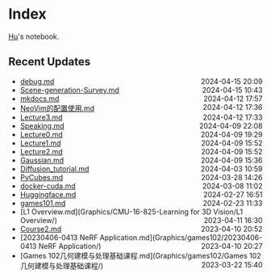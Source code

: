 
# Index

[Hu](https://zhuhu00.top/)'s notebook.

## Recent Updates
- [debug.md](CSMissing/debug/) <span style="float: right;">2024-04-15 20:09</span>
- [Scene-generation-Survey.md](Scene-generation-Survey/) <span style="float: right;">2024-04-15 10:43</span>
- [mkdocs.md](Miscellaneous/mkdocs/) <span style="float: right;">2024-04-12 17:57</span>
- [NeoVim的配置使用.md](CSMissing/NeoVim的配置使用/) <span style="float: right;">2024-04-12 17:36</span>
- [Lecture3.md](InternLM2note/Lecture3/) <span style="float: right;">2024-04-12 17:33</span>
- [Speaking.md](English/Speaking/) <span style="float: right;">2024-04-09 22:08</span>
- [Lecture0.md](InternLM2note/Lecture0/) <span style="float: right;">2024-04-09 19:29</span>
- [Lecture1.md](InternLM2note/Lecture1/) <span style="float: right;">2024-04-09 15:52</span>
- [Lecture2.md](InternLM2note/Lecture2/) <span style="float: right;">2024-04-09 15:52</span>
- [Gaussian.md](Gaussian/) <span style="float: right;">2024-04-09 15:36</span>
- [Diffusion_tutorial.md](Deeplearning/Diffusion_tutorial/) <span style="float: right;">2024-04-03 10:59</span>
- [PyCubes.md](Python/PyCubes/) <span style="float: right;">2024-03-28 14:26</span>
- [docker-cuda.md](Docker/docker-cuda/) <span style="float: right;">2024-03-08 11:02</span>
- [Huggingface.md](CSMissing/Huggingface/) <span style="float: right;">2024-02-27 16:51</span>
- [games101.md](Graphics/games101/) <span style="float: right;">2024-02-23 11:33</span>
- [L1 Overview.md](Graphics/CMU-16-825-Learning for 3D Vision/L1 Overview/) <span style="float: right;">2023-04-11 16:30</span>
- [Course2.md](Graphics/games201/Course2/) <span style="float: right;">2023-04-10 20:52</span>
- [20230406-0413 NeRF Application.md](Graphics/games102/20230406-0413 NeRF Application/) <span style="float: right;">2023-04-10 20:27</span>
- [Games 102几何建模与处理基础课程.md](Graphics/games102/Games 102几何建模与处理基础课程/) <span style="float: right;">2023-03-22 15:40</span>
